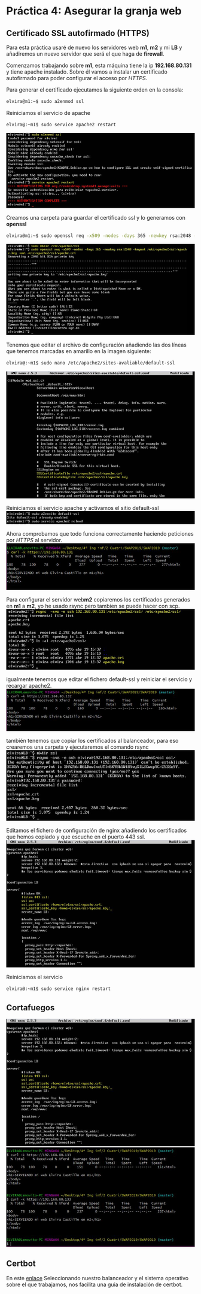 # Práctica 4: Asegurar la granja web

## Certificado SSL autofirmado (HTTPS)

Para esta práctica usaré de nuevo los servidores web **m1**, **m2** y mi **LB** y añadiremos un nuevo servidor que será el que haga de **firewall**.

Comenzamos trabajando sobre **m1**, esta máquina tiene la ip **192.168.80.131** y tiene apache instalado. Sobre él vamos a instalar un certificado autofirmado para poder configurar el acceso por *HTTPS*.

Para generar el certificado ejecutamos la siguiente orden en la consola:
```bash
elvira@m1:~$ sudo a2enmod ssl
```

Reiniciamos el servicio de apache
```bash
elvira@:~m1$ sudo service apache2 restart
```
![imagen](https://github.com/layoel/SWAP2019/blob/master/PRACTICAS/Practica4/imagenes/1.JPG)

Creamos una carpeta para guardar el certificado ssl  y lo generamos con **openssl**
```bash
elvira@m1:~$ sudo openssl req -x509 -nodes -days 365 -newkey rsa:2048 -keyout /etc/apache2/ssl/apache.key -out /etc/apache2/ssl/apache.crt
```
![imagen](https://github.com/layoel/SWAP2019/blob/master/PRACTICAS/Practica4/imagenes/2.JPG)

Tenemos que editar el archivo de configuración añadiendo las dos líneas que tenemos marcadas en amarillo en la imagen siguiente:
```bash
elvira@:~m1$ sudo nano /etc/apache2/sites-avaliable/default-ssl
```
![imagen](https://github.com/layoel/SWAP2019/blob/master/PRACTICAS/Practica4/imagenes/3.JPG)

Reiniciamos el servicio apache y activamos el sitio default-ssl
![imagen](https://github.com/layoel/SWAP2019/blob/master/PRACTICAS/Practica4/imagenes/4.JPG)

Ahora comprobamos que todo funciona correctamente haciendo peticiones por *HTTPS* al servidor.
![imagen](https://github.com/layoel/SWAP2019/blob/master/PRACTICAS/Practica4/imagenes/5.JPG)

Para configurar el servidor web**m2** copiaremos los certificados generados en **m1** a **m2**, yo he usado rsync pero tambien se puede hacer con scp.
![imagen](https://github.com/layoel/SWAP2019/blob/master/PRACTICAS/Practica4/imagenes/7.JPG)

igualmente tenemos que editar el fichero default-ssl y reiniciar el servicio y recargar apache2.
![imagen](https://github.com/layoel/SWAP2019/blob/master/PRACTICAS/Practica4/imagenes/6.JPG)

también tenemos que copiar los certificados al balanceador, para eso crearemos una carpeta y ejecutaremos el comando rsync
![imagen](https://github.com/layoel/SWAP2019/blob/master/PRACTICAS/Practica4/imagenes/8.JPG)

Editamos el fichero de configuración de nginx añadiendo los certificados que hemos copiado y que escuche en el puerto 443 ssl.
![imagen](https://github.com/layoel/SWAP2019/blob/master/PRACTICAS/Practica4/imagenes/9.JPG)

Reiniciamos el servicio
```bash
elvira@:~m1$ sudo service nginx restart
```







## Cortafuegos

![imagen](https://github.com/layoel/SWAP2019/blob/master/PRACTICAS/Practica4/imagenes/9.JPG)
![imagen](https://github.com/layoel/SWAP2019/blob/master/PRACTICAS/Practica4/imagenes/10.JPG)


## Certbot 

En este [enlace](https://certbot.eff.org/lets-encrypt/ubuntuxenial-nginx) Seleccionando nuestro balanceador y el sistema operativo sobre el que trabajamos, nos facilita una guia de instalación de certbot.


